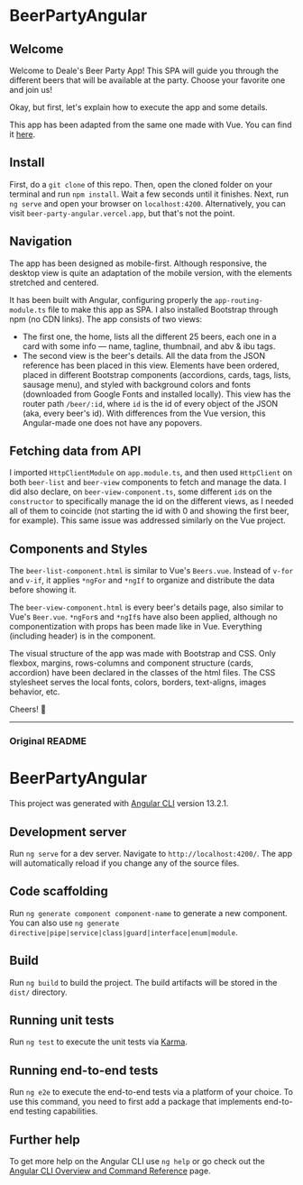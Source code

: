 # BeerPartyAngular

## Welcome
Welcome to Deale's Beer Party App! This SPA will guide you through the different beers that will be available at the party. Choose your favorite one and join us!

Okay, but first, let's explain how to execute the app and some details.

This app has been adapted from the same one made with Vue. You can find it [here](https://github.com/ferranfusalba/beer-party-vue).

## Install

First, do a `git clone` of this repo. Then, open the cloned folder on your terminal and run `npm install`. Wait a few seconds until it finishes. Next, run `ng serve` and open your browser on `localhost:4200`. Alternatively, you can visit `beer-party-angular.vercel.app`, but that's not the point.

## Navigation

The app has been designed as mobile-first. Although responsive, the desktop view is quite an adaptation of the mobile version, with the elements stretched and centered.

It has been built with Angular, configuring properly the `app-routing-module.ts` file to make this app as SPA. I also installed Bootstrap through npm (no CDN links). The app consists of two views:
- The first one, the home, lists all the different 25 beers, each one in a card with some info — name, tagline, thumbnail, and abv & ibu tags.
- The second view is the beer's details. All the data from the JSON reference has been placed in this view. Elements have been ordered, placed in different Bootstrap components (accordions, cards, tags, lists, sausage menu), and styled with background colors and fonts (downloaded from Google Fonts and installed locally). This view has the router path `/beer/:id`, where `id` is the id of every object of the JSON (aka, every beer's id). With differences from the Vue version, this Angular-made one does not have any popovers.

## Fetching data from API

I imported `HttpClientModule` on `app.module.ts`, and then used `HttpClient` on both `beer-list` and `beer-view` components to fetch and manage the data. I did also declare, on `beer-view-component.ts`, some different `id`s on the `constructor` to specifically manage the id on the different views, as I needed all of them to coincide (not starting the id with 0 and showing the first beer, for example). This same issue was addressed similarly on the Vue project.

## Components and Styles

The `beer-list-component.html` is similar to Vue's `Beers.vue`. Instead of `v-for` and `v-if`, it applies `*ngFor` and `*ngIf` to organize and distribute the data before showing it.

The `beer-view-component.html` is every beer's details page, also similar to Vue's `Beer.vue`. `*ngFor`s and `*ngIf`s have also been applied, although no componentization with props has been made like in Vue. Everything (including header) is in the component.

The visual structure of the app was made with Bootstrap and CSS. Only flexbox, margins, rows-columns and component structure (cards, accordion) have been declared in the classes of the html files. The CSS stylesheet serves the local fonts, colors, borders, text-aligns, images behavior, etc.

Cheers! 🍻

---

### Original README
# BeerPartyAngular

This project was generated with [Angular CLI](https://github.com/angular/angular-cli) version 13.2.1.

## Development server

Run `ng serve` for a dev server. Navigate to `http://localhost:4200/`. The app will automatically reload if you change any of the source files.

## Code scaffolding

Run `ng generate component component-name` to generate a new component. You can also use `ng generate directive|pipe|service|class|guard|interface|enum|module`.

## Build

Run `ng build` to build the project. The build artifacts will be stored in the `dist/` directory.

## Running unit tests

Run `ng test` to execute the unit tests via [Karma](https://karma-runner.github.io).

## Running end-to-end tests

Run `ng e2e` to execute the end-to-end tests via a platform of your choice. To use this command, you need to first add a package that implements end-to-end testing capabilities.

## Further help

To get more help on the Angular CLI use `ng help` or go check out the [Angular CLI Overview and Command Reference](https://angular.io/cli) page.
